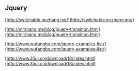 ## Jquery


[http://switchable.mrzhang.me/](http://switchable.mrzhang.me/)

[http://mrzhang.me/blog/jquery-transition.html](http://mrzhang.me/blog/jquery-transition.html)

[http://www.wufangbo.com/jquery-examples-list/](http://www.wufangbo.com/jquery-examples-list/)

[http://www.35ui.cn/download/18/index.html](http://www.35ui.cn/download/18/index.html)